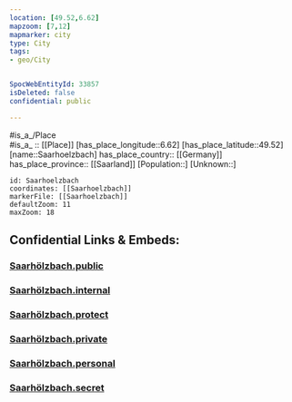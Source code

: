 ```yaml
---
location: [49.52,6.62] 
mapzoom: [7,12] 
mapmarker: city 
type: City
tags:
- geo/City


SpocWebEntityId: 33857
isDeleted: false
confidential: public

---
```

#is_a_/Place  
#is_a_ :: [[Place]] 
[has_place_longitude::6.62] 
[has_place_latitude::49.52] 
[name::Saarhoelzbach] 
has_place_country:: [[Germany]]  
has_place_province:: [[Saarland]] 
[Population::] 
[Unknown::] 


```leaflet
id: Saarhoelzbach
coordinates: [[Saarhoelzbach]] 
markerFile: [[Saarhoelzbach]] 
defaultZoom: 11 
maxZoom: 18
```


## Confidential Links & Embeds: 

### [Saarhölzbach.public](/_public/\Earth\Continent\Europe\Europe~Central\Germany\Germany~West\Saarland\counties~Saarland\Merzig-Wadern\cities~Merzig-Wadern\MettlachSaarhölzbach.public.md) 

### [Saarhölzbach.internal](/_internal/\Earth\Continent\Europe\Europe~Central\Germany\Germany~West\Saarland\counties~Saarland\Merzig-Wadern\cities~Merzig-Wadern\MettlachSaarhölzbach.internal.md) 

### [Saarhölzbach.protect](/_protect/\Earth\Continent\Europe\Europe~Central\Germany\Germany~West\Saarland\counties~Saarland\Merzig-Wadern\cities~Merzig-Wadern\MettlachSaarhölzbach.protect.md) 

### [Saarhölzbach.private](/_private/\Earth\Continent\Europe\Europe~Central\Germany\Germany~West\Saarland\counties~Saarland\Merzig-Wadern\cities~Merzig-Wadern\MettlachSaarhölzbach.private.md) 

### [Saarhölzbach.personal](/_personal/\Earth\Continent\Europe\Europe~Central\Germany\Germany~West\Saarland\counties~Saarland\Merzig-Wadern\cities~Merzig-Wadern\MettlachSaarhölzbach.personal.md) 

### [Saarhölzbach.secret](/_secret/\Earth\Continent\Europe\Europe~Central\Germany\Germany~West\Saarland\counties~Saarland\Merzig-Wadern\cities~Merzig-Wadern\MettlachSaarhölzbach.secret.md)

